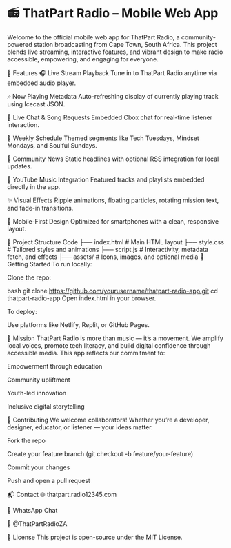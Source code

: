 # 📻 ThatPart Radio – Mobile Web App
Welcome to the official mobile web app for ThatPart Radio, a community-powered station broadcasting from Cape Town, South Africa. This project blends live streaming, interactive features, and vibrant design to make radio accessible, empowering, and engaging for everyone.

🌟 Features
🎧 Live Stream Playback Tune in to ThatPart Radio anytime via embedded audio player.

🎶 Now Playing Metadata Auto-refreshing display of currently playing track using Icecast JSON.

💬 Live Chat & Song Requests Embedded Cbox chat for real-time listener interaction.

📅 Weekly Schedule Themed segments like Tech Tuesdays, Mindset Mondays, and Soulful Sundays.

📰 Community News Static headlines with optional RSS integration for local updates.

🎵 YouTube Music Integration Featured tracks and playlists embedded directly in the app.

✨ Visual Effects Ripple animations, floating particles, rotating mission text, and fade-in transitions.

📱 Mobile-First Design Optimized for smartphones with a clean, responsive layout.

📁 Project Structure
Code
├── index.html       # Main HTML layout
├── style.css        # Tailored styles and animations
├── script.js        # Interactivity, metadata fetch, and effects
├── assets/          # Icons, images, and optional media
🚀 Getting Started
To run locally:

Clone the repo:

bash
git clone https://github.com/yourusername/thatpart-radio-app.git
cd thatpart-radio-app
Open index.html in your browser.

To deploy:

Use platforms like Netlify, Replit, or GitHub Pages.

🧠 Mission
ThatPart Radio is more than music — it’s a movement. We amplify local voices, promote tech literacy, and build digital confidence through accessible media. This app reflects our commitment to:

Empowerment through education

Community upliftment

Youth-led innovation

Inclusive digital storytelling

🤝 Contributing
We welcome collaborators! Whether you’re a developer, designer, educator, or listener — your ideas matter.

Fork the repo

Create your feature branch (git checkout -b feature/your-feature)

Commit your changes

Push and open a pull request

📬 Contact
🌐 thatpart.radio12345.com

📱 WhatsApp Chat

🔗 @ThatPartRadioZA

📄 License
This project is open-source under the MIT License.
